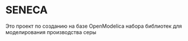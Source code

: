 # SENECA

Это проект по созданию на базе OpenModelica набора библиотек для моделирования производства серы
